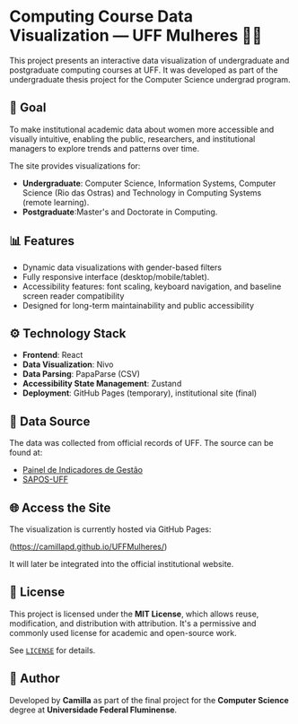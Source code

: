 # Computing Course Data Visualization — UFF Mulheres 👩‍💻

This project presents an interactive data visualization of undergraduate and postgraduate computing courses at UFF. It was developed as part of the undergraduate thesis project for the Computer Science undergrad program.

## 🎯 Goal

To make institutional academic data about women more accessible and visually intuitive, enabling the public, researchers, and institutional managers to explore trends and patterns over time.

The site provides visualizations for:

- **Undergraduate**: Computer Science, Information Systems, Computer Science (Rio das Ostras) and Technology in Computing Systems (remote learning).
- **Postgraduate**:Master's and Doctorate in Computing.

## 📊 Features

- Dynamic data visualizations with gender-based filters
- Fully responsive interface (desktop/mobile/tablet).
- Accessibility features: font scaling, keyboard navigation, and baseline screen reader compatibility
- Designed for long-term maintainability and public accessibility

## ⚙️ Technology Stack

- **Frontend**: React
- **Data Visualization**: Nivo
- **Data Parsing**: PapaParse (CSV)
- **Accessibility State Management**: Zustand
- **Deployment**: GitHub Pages (temporary), institutional site (final)

## 📁 Data Source

The data was collected from official records of UFF. The source can be found at:

- [Painel de Indicadores de Gestão](https://analytics.uff.br/superset/dashboard/prograd_ensino_graduacao/)
- [SAPOS-UFF](https://github.com/gems-uff/sapos/wiki)

## 🌐 Access the Site

The visualization is currently hosted via GitHub Pages:

(https://camillapd.github.io/UFFMulheres/)

It will later be integrated into the official institutional website.

## 📝 License

This project is licensed under the **MIT License**, which allows reuse, modification, and distribution with attribution. It's a permissive and commonly used license for academic and open-source work.

See [`LICENSE`](./LICENSE) for details.

## 👤 Author

Developed by **Camilla** as part of the final project for the **Computer Science** degree at **Universidade Federal Fluminense**.
